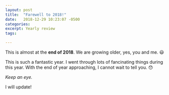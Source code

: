 ```yaml
---
layout: post
title:  "Farewell to 2018!"
date:   2018-12-29 10:23:07 -0500
categories: 
excerpt: Yearly review
tags:

---
```

This is almost at the **end of 2018**. We are growing older, yes, you and me. :smiley:

This is such a fantastic year. I went through lots of fancinating things during this year. With the end of year approaching, I cannot wait to tell you. :hushed:

*Keep an eye.* 

I will update!


